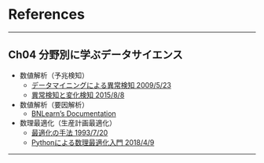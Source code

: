 # References

---

## Ch04 分野別に学ぶデータサイエンス

- 数値解析（予兆検知）
  - [データマイニングによる異常検知 2009/5/23](https://www.amazon.co.jp/%E3%83%87%E3%83%BC%E3%82%BF%E3%83%9E%E3%82%A4%E3%83%8B%E3%83%B3%E3%82%B0%E3%81%AB%E3%82%88%E3%82%8B%E7%95%B0%E5%B8%B8%E6%A4%9C%E7%9F%A5-%E5%B1%B1%E8%A5%BF-%E5%81%A5%E5%8F%B8/dp/4320018826/ref=sr_1_1?__mk_ja_JP=%E3%82%AB%E3%82%BF%E3%82%AB%E3%83%8A&crid=1VZMTSPMS3AUP&keywords=%E3%83%87%E3%83%BC%E3%82%BF%E3%83%9E%E3%82%A4%E3%83%8B%E3%83%B3%E3%82%B0%E3%81%AB%E3%82%88%E3%82%8B%E7%95%B0%E5%B8%B8%E6%A4%9C%E7%9F%A5&qid=1668692446&qu=eyJxc2MiOiIwLjM3IiwicXNhIjoiMC44NCIsInFzcCI6IjAuNjUifQ%3D%3D&s=books&sprefix=%E3%83%87%E3%83%BC%E3%82%BF%E3%83%9E%E3%82%A4%E3%83%8B%E3%83%B3%E3%82%B0%E3%81%AB%E3%82%88%E3%82%8B%E7%95%B0%E5%B8%B8%E6%A4%9C%E7%9F%A5%2Cstripbooks%2C214&sr=1-1)
  - [異常検知と変化検知 2015/8/8](https://www.amazon.co.jp/%E7%95%B0%E5%B8%B8%E6%A4%9C%E7%9F%A5%E3%81%A8%E5%A4%89%E5%8C%96%E6%A4%9C%E7%9F%A5-%E6%A9%9F%E6%A2%B0%E5%AD%A6%E7%BF%92%E3%83%97%E3%83%AD%E3%83%95%E3%82%A7%E3%83%83%E3%82%B7%E3%83%A7%E3%83%8A%E3%83%AB%E3%82%B7%E3%83%AA%E3%83%BC%E3%82%BA-%E4%BA%95%E6%89%8B-%E5%89%9B/dp/4061529080/ref=sr_1_1?__mk_ja_JP=%E3%82%AB%E3%82%BF%E3%82%AB%E3%83%8A&crid=MLCSAGCKRD65&keywords=%E7%95%B0%E5%B8%B8%E6%A4%9C%E7%9F%A5%E3%81%A8%E5%A4%89%E5%8C%96%E6%A4%9C%E7%9F%A5&qid=1668692568&qu=eyJxc2MiOiIxLjk0IiwicXNhIjoiMS41NCIsInFzcCI6IjEuMTkifQ%3D%3D&s=books&sprefix=%E7%95%B0%E5%B8%B8%E6%A4%9C%E7%9F%A5%E3%81%A8%E5%A4%89%E5%8C%96%E6%A4%9C%E7%9F%A5%2Cstripbooks%2C188&sr=1-1)
- 数値解析（要因解析）
  - [BNLearn’s Documentation](https://erdogant.github.io/bnlearn/pages/html/index.html)
- 数理最適化（生産計画最適化）
  - [最適化の手法 1993/7/20](https://www.amazon.co.jp/%E6%9C%80%E9%81%A9%E5%8C%96%E3%81%AE%E6%89%8B%E6%B3%95-%E6%83%85%E5%A0%B1%E6%95%B0%E5%AD%A6%E8%AC%9B%E5%BA%A7-14-%E8%8C%A8%E6%9C%A8-%E4%BF%8A%E7%A7%80/dp/4320026640/ref=sr_1_3?__mk_ja_JP=%E3%82%AB%E3%82%BF%E3%82%AB%E3%83%8A&crid=3D2NEA0ATS4YN&keywords=%E6%9C%80%E9%81%A9%E5%8C%96%E3%81%AE%E6%89%8B%E6%B3%95&qid=1668692972&qu=eyJxc2MiOiIwLjAwIiwicXNhIjoiMC4wMCIsInFzcCI6IjAuMDAifQ%3D%3D&s=books&sprefix=%E6%9C%80%E9%81%A9%E5%8C%96%E3%81%AE%E6%89%8B%E6%B3%95%2Cstripbooks%2C239&sr=1-3)
  - [Pythonによる数理最適化入門 2018/4/9](https://www.amazon.co.jp/Python%E3%81%AB%E3%82%88%E3%82%8B%E6%95%B0%E7%90%86%E6%9C%80%E9%81%A9%E5%8C%96%E5%85%A5%E9%96%80-%E5%AE%9F%E8%B7%B5Python%E3%83%A9%E3%82%A4%E3%83%96%E3%83%A9%E3%83%AA%E3%83%BC-%E4%B9%85%E4%BF%9D-%E5%B9%B9%E9%9B%84/dp/4254128959/ref=sr_1_2?__mk_ja_JP=%E3%82%AB%E3%82%BF%E3%82%AB%E3%83%8A&crid=2P1LX8G1D6LSM&keywords=python+%E6%95%B0%E7%90%86%E6%9C%80%E9%81%A9%E5%8C%96&qid=1668693045&qu=eyJxc2MiOiIyLjQ5IiwicXNhIjoiMS43OSIsInFzcCI6IjEuNTQifQ%3D%3D&s=books&sprefix=python+%E6%95%B0%E7%90%86%E6%9C%80%E9%81%A9%E5%8C%96%2Cstripbooks%2C200&sr=1-2)

---
